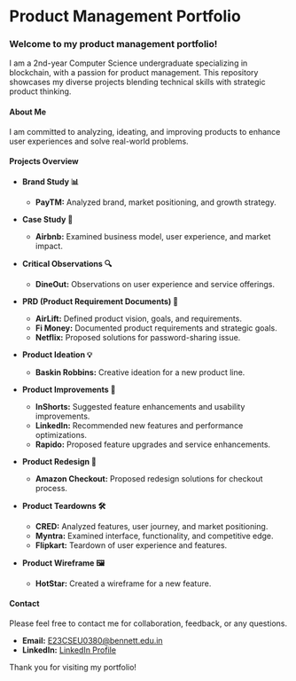 # Product Management Portfolio

### Welcome to my product management portfolio! 

I am a 2nd-year Computer Science undergraduate specializing in blockchain, with a passion for product management. This repository showcases my diverse projects blending technical skills with strategic product thinking.

#### About Me

I am committed to analyzing, ideating, and improving products to enhance user experiences and solve real-world problems.

#### Projects Overview

- **Brand Study 📊**
  - **PayTM:** Analyzed brand, market positioning, and growth strategy.

- **Case Study 📝**
  - **Airbnb:** Examined business model, user experience, and market impact.

- **Critical Observations 🔍**
  - **DineOut:** Observations on user experience and service offerings.

- **PRD (Product Requirement Documents) 📄**
  - **AirLift:** Defined product vision, goals, and requirements.
  - **Fi Money:** Documented product requirements and strategic goals.
  - **Netflix:** Proposed solutions for password-sharing issue.

- **Product Ideation 💡**
  - **Baskin Robbins:** Creative ideation for a new product line.

- **Product Improvements 🚀**
  - **InShorts:** Suggested feature enhancements and usability improvements.
  - **LinkedIn:** Recommended new features and performance optimizations.
  - **Rapido:** Proposed feature upgrades and service enhancements.

- **Product Redesign 🔄**
  - **Amazon Checkout:** Proposed redesign solutions for checkout process.

- **Product Teardowns 🛠️**
  - **CRED:** Analyzed features, user journey, and market positioning.
  - **Myntra:** Examined interface, functionality, and competitive edge.
  - **Flipkart:** Teardown of user experience and features.

- **Product Wireframe 🖼️**
  - **HotStar:** Created a wireframe for a new feature.

#### Contact

Please feel free to contact me for collaboration, feedback, or any questions.

- **Email:** E23CSEU0380@bennett.edu.in
- **LinkedIn:** [LinkedIn Profile](http://www.linkedin.com/in/tedhimanshu)

Thank you for visiting my portfolio!
